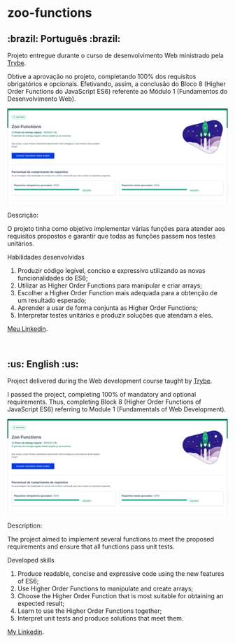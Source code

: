 # zoo-functions

<h2>:brazil: Português :brazil:</h2>

<p>Projeto entregue durante o curso de desenvolvimento Web ministrado pela <a href="https://www.betrybe.com" targe="_blank" rel="nofollow">Trybe</a>.</p>

<p>Obtive a aprovação no projeto, completando 100% dos requisitos obrigatórios e opcionais. Efetivando, assim, a conclusão do Bloco 8 (Higher Order Functions do JavaScript ES6) referente ao Módulo 1 (Fundamentos do Desenvolvimento Web).</p>

![Minha nota no projeto](./nota.png)

<p>Descrição:</p> 

<p>O projeto tinha como objetivo implementar várias funções para atender aos requisitos propostos e garantir que todas as funções passem nos testes unitários.</p>

<p>Habilidades desenvolvidas</p>
<ol>
<li>Produzir código legível, conciso e expressivo utilizando as novas funcionalidades do ES6;</li>
<li>Utilizar as Higher Order Functions para manipular e criar arrays;</li>
<li>Escolher a Higher Order Function mais adequada para a obtenção de um resultado esperado;</li>
<li>Aprender a usar de forma conjunta as Higher Order Functions;</li>
<li>Interpretar testes unitários e produzir soluções que atendam a eles.</li>
</ol>

<p><a href="https://www.linkedin.com/in/lucas-pereira-castanheira-nascimento-238355190/" targe="_blank" rel="nofollow">Meu Linkedin</a>.</p>

<br>

<h2>:us: English :us:</h2>

<p>Project delivered during the Web development course taught by <a href="https://www.betrybe.com" targe="_blank" rel="nofollow">Trybe</a>.</p>

<p>I passed the project, completing 100% of mandatory and optional requirements. Thus, completing Block 8 (Higher Order Functions of JavaScript ES6) referring to Module 1 (Fundamentals of Web Development).</p>

![My grade of the project](./nota.png)

<p>Description:</p>

<p>The project aimed to implement several functions to meet the proposed requirements and ensure that all functions pass unit tests.</p>

<p>Developed skills</p>
<ol>
<li>Produce readable, concise and expressive code using the new features of ES6;</li>
<li>Use Higher Order Functions to manipulate and create arrays;</li>
<li>Choose the Higher Order Function that is most suitable for obtaining an expected result;</li>
<li>Learn to use the Higher Order Functions together;</li>
<li>Interpret unit tests and produce solutions that meet them.</li>
</ol>

<p><a href="https://www.linkedin.com/in/lucas-pereira-castanheira-nascimento-238355190/" targe="_blank" rel="nofollow">My Linkedin</a>.</p>

